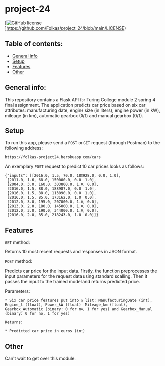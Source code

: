 # project-24


[![GitHub license](https://img.shields.io/badge/license-MIT-blue.svg)]https://github.com/Folkas/project_24/blob/main/LICENSE)

## Table of contents:
* [General info](#general-info)
* [Setup](#setup)
* [Features](#features)
* [Other](#other)

## General info:

This repository contains a Flask API for Turing College module 2 spring 4 final assignment. The application predicts car price based on six car attributes:
manufacturing date, engine size (in liters), engine power (in kW), mileage (in km), automatic gearbox (0/1) and manual gearbox (0/1).

## Setup

To run this app, please send a ```POST``` or ```GET``` request (through Postman) to the following address: 
```
https://folkas-project24.herokuapp.com/cars
```
An exemplary ```POST``` request to predict 10 car prices looks as follows:
```
{"inputs": [[2016.0, 1.5, 70.0, 188928.0, 0.0, 1.0],
 [2011.0, 1.6, 68.0, 150000.0, 0.0, 1.0],
 [2004.0, 3.0, 160.0, 303800.0, 1.0, 0.0],
 [2016.0, 1.5, 88.0, 188987.0, 0.0, 1.0],
 [2016.0, 1.5, 88.0, 113090.0, 0.0, 1.0],
 [2016.0, 1.5, 85.0, 173162.0, 1.0, 0.0],
 [2012.0, 3.0, 195.0, 207000.0, 1.0, 0.0],
 [2013.0, 2.0, 180.0, 145000.0, 1.0, 0.0],
 [2012.0, 3.0, 190.0, 344000.0, 1.0, 0.0],
 [2016.0, 2.0, 85.0, 218243.0, 1.0, 0.0]]}
 ```

## Features

```GET``` method:

Returns 10 most recent requests and responses in JSON format.

```POST``` method:

Predicts car price for the input data. Firstly, the function preprocesses the input parameters for the request data using standard scalling.
Then it passes the input to the trained model and returns predicted price.

Parameters:

    * Six car price features put into a list: ManufacturingDate (int), Engine_l (float), Power_kW (float), Mileage_km (float),
    Gearbox_Automatic (binary: 0 for no, 1 for yes) and Gearbox_Manual (binary: 0 for no, 1 for yes)

    Returns:

    * Predicted car price in euros (int)
## Other
Can't wait to get over this module.
